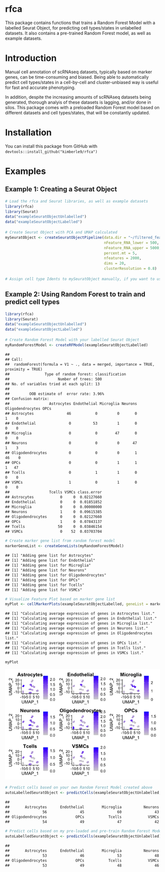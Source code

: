 rfca
====

This package contains functions that trains a Random Forest Model with a
labelled Seurat Object, for predicting cell types/states in unlabelled
datasets. It also contains a pre-trained Random Forest model, as well as
example datasets.

Introduction
============

Manual cell annotation of scRNAseq datasets, typically based on marker
genes, can be time-consuming and biased. Being able to automatically
predict cell types/states in a cell-by-cell and cluster-unbiased way is
useful for fast and accurate phenotyping.

In addition, despite the increasing amounts of scRNAseq datasets being
generated, thorough analyis of these datasets is lagging, and/or done in
silos. This package comes with a preloaded Random Forest model based on
different datasets and cell types/states, that will be constantly
updated.

Installation
============

You can install this package from GitHub with
`devtools::install_github("kimberle9/rfca")`

Examples
========

Example 1: Creating a Seurat Object
-----------------------------------

``` r
# Load the rfca and Seurat libraries, as well as example datasets
library(rfca)
library(Seurat)
data("exampleSeuratObjectUnlabelled")
data("exampleSeuratObjectLabelled")

# Create Seurat Object with PCA and UMAP calculated
mySeuratObject <- createSeuratObjectPipeline(data.dir = "~/filtered_feature_bc_matrix", 
                                             nFeature_RNA_lower = 500, 
                                             nFeature_RNA_upper = 5000, 
                                             percent.mt = 5, 
                                             nfeatures = 2000, 
                                             dims = 20, 
                                             clusterResolution = 0.8)

# Assign cell type Idents to mySeuratObject manually, if you want to use it as a training dataset
```

Example 2: Using Random Forest to train and predict cell types
--------------------------------------------------------------

``` r
library(rfca)
library(Seurat)
data("exampleSeuratObjectUnlabelled")
data("exampleSeuratObjectLabelled")

# Create Random Forest Model with your labelled Seurat Object
myRandomForestModel <- createRFModel(exampleSeuratObjectLabelled)
```

    ## 
    ## Call:
    ##  randomForest(formula = V1 ~ ., data = merged, importance = TRUE,      proximity = TRUE) 
    ##                Type of random forest: classification
    ##                      Number of trees: 500
    ## No. of variables tried at each split: 13
    ## 
    ##         OOB estimate of  error rate: 3.96%
    ## Confusion matrix:
    ##                  Astrocytes Endothelial Microglia Neurons Oligodendrocytes OPCs
    ## Astrocytes               46           0         0       0                1    0
    ## Endothelial               0          53         1       0                0    0
    ## Microglia                 0           0        47       0                0    0
    ## Neurons                   0           0         0      47                1    3
    ## Oligodendrocytes          0           0         0       1               46    0
    ## OPCs                      0           0         1       1                1   47
    ## Tcells                    0           1         1       0                0    0
    ## VSMCs                     1           0         1       0                0    0
    ##                  Tcells VSMCs class.error
    ## Astrocytes            0     0  0.02127660
    ## Endothelial           0     0  0.01851852
    ## Microglia             0     0  0.00000000
    ## Neurons               1     0  0.09615385
    ## Oligodendrocytes      0     0  0.02127660
    ## OPCs                  1     0  0.07843137
    ## Tcells               50     0  0.03846154
    ## VSMCs                 0    52  0.03703704

``` r
# Create marker gene list from random forest model
markerGeneList <- createGeneLists(myRandomForestModel)
```

    ## [1] "Adding gene list for Astrocytes"
    ## [1] "Adding gene list for Endothelial"
    ## [1] "Adding gene list for Microglia"
    ## [1] "Adding gene list for Neurons"
    ## [1] "Adding gene list for Oligodendrocytes"
    ## [1] "Adding gene list for OPCs"
    ## [1] "Adding gene list for Tcells"
    ## [1] "Adding gene list for VSMCs"

``` r
# Visualize Feature Plot based on marker gene list
myPlot <- cellMarkerPlots(exampleSeuratObjectLabelled, geneList = markerGeneList)
```

    ## [1] "Calculating average expression of genes in Astrocytes list."
    ## [1] "Calculating average expression of genes in Endothelial list."
    ## [1] "Calculating average expression of genes in Microglia list."
    ## [1] "Calculating average expression of genes in Neurons list."
    ## [1] "Calculating average expression of genes in Oligodendrocytes list."
    ## [1] "Calculating average expression of genes in OPCs list."
    ## [1] "Calculating average expression of genes in Tcells list."
    ## [1] "Calculating average expression of genes in VSMCs list."

``` r
myPlot
```

![](README_files/figure-markdown_github/unnamed-chunk-2-1.png)

``` r
# Predict cells based on your own Random Forest Model created above
autoLabelledSeuratObject <- predictCells(exampleSeuratObjectUnlabelled, myRandomForestModel)
```

    ## 
    ##       Astrocytes      Endothelial        Microglia          Neurons 
    ##               56               45               60               43 
    ## Oligodendrocytes             OPCs           Tcells            VSMCs 
    ##               54               49               47               42

``` r
# Predict cells based on my pre-loaded and pre-train Random Forest Model
autoLabelledSeuratObject <- predictCells(exampleSeuratObjectUnlabelled)
```

    ## 
    ##       Astrocytes      Endothelial        Microglia          Neurons 
    ##               53               46               53               48 
    ## Oligodendrocytes             OPCs           Tcells            VSMCs 
    ##               53               49               48               46

